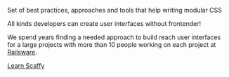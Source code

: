 Set of best practices, approaches and tools that help writing modular CSS

All kinds developers can create user interfaces without frontender!

We spend years finding a needed approach to build reach user 
interfaces for a large projects with more than 10 people working 
on each project at [Railsware](http://railsware.com).

[Learn Scaffy](http://railsware.github.com/scaffy)

